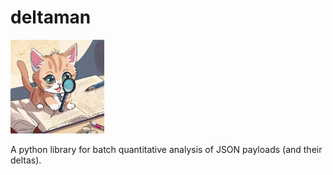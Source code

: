 # deltaman
<img src="images/deltaman.png" alt="icon" width="150"/>

A python library for batch quantitative analysis of JSON payloads (and their deltas).
